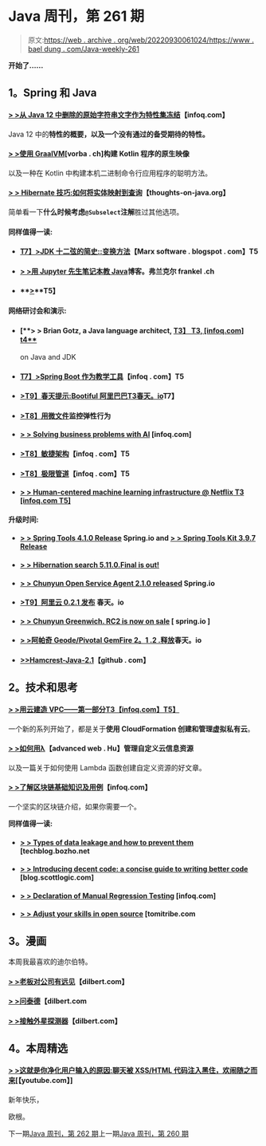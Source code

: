 # Java 周刊，第 261 期

> 原文:[https://web . archive . org/web/20220930061024/https://www . bael dung . com/Java-weekly-261](https://web.archive.org/web/20220930061024/https://www.baeldung.com/java-weekly-261)

**开始了……**

## **1。Spring 和 Java**

#### [**> >从 Java 12 中删除的原始字符串文字作为特性集冻结**](https://web.archive.org/web/20220626082359/https://www.infoq.com/news/2018/12/jdk-12-new-features)【infoq.com】

Java 12 中的**特性的概要，以及一个没有通过的备受期待的特性。**

#### **[> >使用 GraalVM](https://web.archive.org/web/20220626082359/https://vorba.ch/2018/native-kotlin-on-graalvm.html)**[vorba . ch]构建 Kotlin 程序的原生映像

以及一种在 Kotlin 中构建本机二进制命令行应用程序的聪明方法。

#### [**> > Hibernate 技巧:如何将实体映射到查询**](https://web.archive.org/web/20220626082359/https://thoughts-on-java.org/hibernate-tips-how-to-map-an-entity-to-a-query/)【thoughts-on-java.org】

简单看一下**什么时候考虑`@Subselect`注解**胜过其他选项。

#### **同样值得一读:**

*   #### [**T7】>JDK 十二弦的简史::变换方法**](https://web.archive.org/web/20220626082359/https://marxsoftware.blogspot.com/2018/12/jdk12-string-transform.html)【Marx software . blogspot . com】T5

*   #### [**> >用 Jupyter 先生笔记本教 Java**](https://web.archive.org/web/20220626082359/https://blog.frankel.ch/teaching-java-jupyter-notebooks/)博客。弗兰克尔 frankel .ch

*   #### **[>](https://web.archive.org/web/20220626082359/http://andresalmiray.com/gaining-insight-into-a-gradle-build/)**T5】

#### **网络研讨会和演示:**

*   #### [**> > Brian Gotz, a Java language architect, [T3】 T3, [infoq.com] t4**](https://web.archive.org/web/20220626082359/https://www.infoq.com/podcasts/java-language-architect-brian-goetz)

    on Java and JDK
*   #### [**T7】>Spring Boot 作为教学工具**](https://web.archive.org/web/20220626082359/https://www.infoq.com/presentations/teaching-spring-boot)【infoq . com】T5

*   #### [**>T9】春天提示:Bootiful 阿里巴巴**T3春天。io](https://web.archive.org/web/20220626082359/https://spring.io/blog/2018/12/26/spring-tips-bootiful-alibaba)T7】

*   #### [**>T8】用微文件**](https://web.archive.org/web/20220626082359/https://blog.sebastian-daschner.com/entries/microprofile-fault-tolerance-metrics)监控弹性行为

*   #### [**> > Solving business problems with AI**](https://web.archive.org/web/20220626082359/https://www.infoq.com/presentations/ai-business-problems) [infoq.com]

*   #### [**>T8】敏捷架构**](https://web.archive.org/web/20220626082359/https://www.infoq.com/presentations/agile-architecture-springone-2018)【infoq . com】T5

*   #### [**>T8】极限管道**](https://web.archive.org/web/20220626082359/https://www.infoq.com/presentations/cf-pipeline-mastercard)【infoq . com】T5

*   #### [**> > Human-centered machine learning infrastructure @ Netflix** T3 [infoq.com T5]](https://web.archive.org/web/20220626082359/https://www.infoq.com/presentations/netflix-ml-infrastructure)

**升级时间:**

*   #### [**> > Spring Tools 4.1.0 Release**](https://web.archive.org/web/20220626082359/https://spring.io/blog/2018/12/21/spring-tools-4-1-0-released) Spring.io and [**> > Spring Tools Kit 3.9.7 Release**](https://web.archive.org/web/20220626082359/https://spring.io/blog/2018/12/21/spring-tool-suite-3-9-7-released)

*   #### [**> > Hibernation search 5.11.0.Final is out!**](https://web.archive.org/web/20220626082359/http://in.relation.to/2018/12/20/hibernate-search-5-11-0-Final/)

*   #### [**> > Chunyun Open Service Agent 2.1.0 released**](https://web.archive.org/web/20220626082359/https://spring.io/blog/2018/12/21/spring-cloud-open-service-broker-2-1-0-released) Spring.io

*   #### [**>T9】阿里云 0.2.1 发布**](https://web.archive.org/web/20220626082359/https://spring.io/blog/2018/12/21/spring-cloud-for-alibaba-0-2-1-released) 春天。io

*   #### [**> > Chunyun Greenwich. RC2 is now on sale**](https://web.archive.org/web/20220626082359/https://spring.io/blog/2018/12/21/spring-cloud-greenwich-rc2-is-now-available) [ spring.io ]

*   #### [**> >阿帕奇 Geode/Pivotal GemFire 2。1 .2 .释放**](https://web.archive.org/web/20220626082359/https://spring.io/blog/2018/12/24/spring-session-for-apache-geode-pivotal-gemfire-2-1-2-release)春天。io

*   #### [**>>Hamcrest-Java-2.1**](https://web.archive.org/web/20220626082359/https://github.com/hamcrest/JavaHamcrest/releases)【github . com】

## **2。技术和思考**

#### [**> >用云建造 VPC——第一部分**T3【infoq.com】T5】](https://web.archive.org/web/20220626082359/https://www.infoq.com/articles/aws-vpc-cloudformation)

一个新的系列开始了，都是关于**使用 CloudFormation 创建和管理虚拟私有云**。

#### [**> >如何用λ**](https://web.archive.org/web/20220626082359/https://advancedweb.hu/2018/12/25/cf_custom_res_lambda/)【advanced web . Hu】管理自定义云信息资源

以及一篇关于如何使用 Lambda 函数创建自定义资源的好文章。

#### [**> >了解区块链基础知识及用例**](https://web.archive.org/web/20220626082359/https://www.infoq.com/articles/blockchain-basics-use-cases)【infoq.com】

一个坚实的区块链介绍，如果你需要一个。

**同样值得一读:**

*   #### [**> > Types of data leakage and how to prevent them**](https://web.archive.org/web/20220626082359/https://techblog.bozho.net/types-of-data-breaches-and-how-to-prevent-them/) [techblog.bozho.net

*   #### [**> > Introducing decent code: a concise guide to writing better code**](https://web.archive.org/web/20220626082359/https://blog.scottlogic.com/2018/12/21/decent-code-a-concise-guide-to-writing-better-code.html) [blog.scottlogic.com]

*   #### [**> > Declaration of Manual Regression Testing**](https://web.archive.org/web/20220626082359/https://www.infoq.com/news/2018/12/manual-regression-testing) [infoq.com]

*   #### [**> > Adjust your skills in open source**](https://web.archive.org/web/20220626082359/https://www.tomitribe.com/blog/tweaking-your-skills-in-open-source/) [tomitribe.com

## **3。漫画**

本周我最喜欢的迪尔伯特。

#### [**> >老板对公司有远见**](https://web.archive.org/web/20220626082359/https://dilbert.com/strip/2018-12-26)【dilbert.com】

#### [**> >问泰德**](https://web.archive.org/web/20220626082359/https://dilbert.com/strip/2018-12-24)【dilbert.com

#### [**> >接触外星探测器**](https://web.archive.org/web/20220626082359/https://dilbert.com/strip/2018-12-21)【dilbert.com】

## **4。本周精选**

#### **[> >这就是你净化用户输入的原因:聊天被 XSS/HTML 代码注入黑住，欢闹随之而来](https://web.archive.org/web/20220626082359/https://www.youtube.com/watch?v=2GtbY1XWGlQ)**[【youtube.com】]

新年快乐，

欧根。

下一期[Java 周刊，第 262 期](/web/20220626082359/https://www.baeldung.com/java-weekly-262)上一期[Java 周刊，第 260 期](/web/20220626082359/https://www.baeldung.com/java-weekly-260)